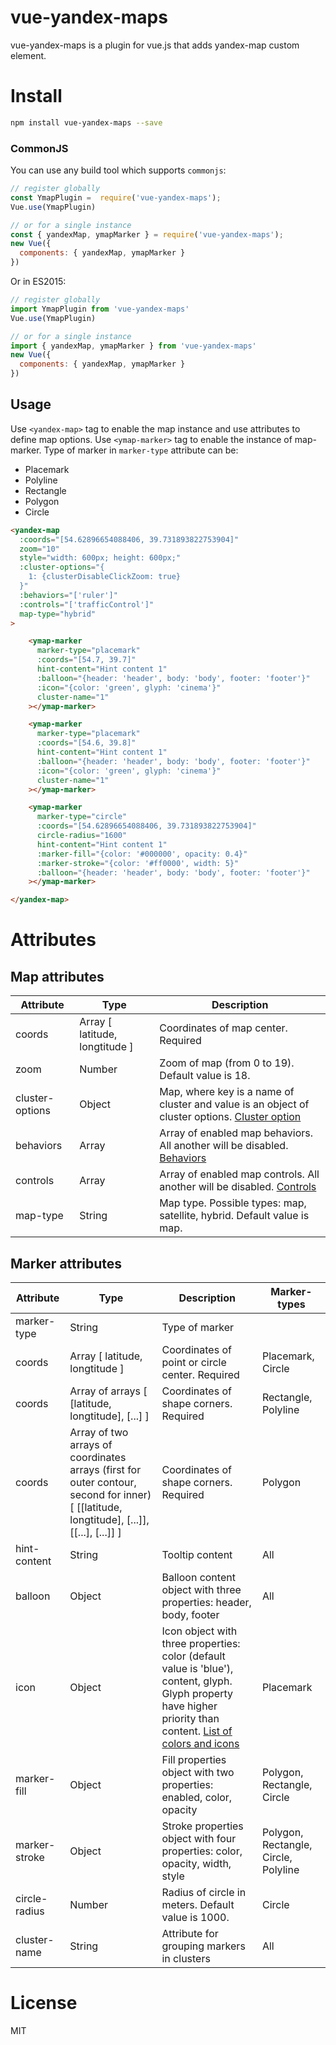 # vue-yandex-maps

vue-yandex-maps is a plugin for vue.js that adds yandex-map custom element.

# Install

```Bash
npm install vue-yandex-maps --save
```

### CommonJS

You can use any build tool which supports `commonjs`:

```JavaScript
// register globally
const YmapPlugin =  require('vue-yandex-maps');
Vue.use(YmapPlugin)

// or for a single instance
const { yandexMap, ymapMarker } = require('vue-yandex-maps');
new Vue({
  components: { yandexMap, ymapMarker }
})

```

Or in ES2015:

```JavaScript
// register globally
import YmapPlugin from 'vue-yandex-maps'
Vue.use(YmapPlugin)

// or for a single instance
import { yandexMap, ymapMarker } from 'vue-yandex-maps'
new Vue({
  components: { yandexMap, ymapMarker }
})

```

<!-- ### Direct include

You can use the CDN: https://unpkg.com/vue-yandex-maps, `yandexMap` is exposed to `window` and will automatically install itself. Also you can use your local copy:

```HTML
<script src="../node_modules/vue-yandex-maps/vue-yandex-maps.js"></script>
``` -->

## Usage

Use `<yandex-map>` tag to enable the map instance and use attributes to define map options.
Use `<ymap-marker>` tag to enable the instance of map-marker.
Type of marker in `marker-type` attribute can be:

* Placemark
* Polyline
* Rectangle
* Polygon
* Circle

```HTML
<yandex-map 
  :coords="[54.62896654088406, 39.731893822753904]"
  zoom="10"
  style="width: 600px; height: 600px;"
  :cluster-options="{
    1: {clusterDisableClickZoom: true}
  }"
  :behaviors="['ruler']"
  :controls="['trafficControl']"
  map-type="hybrid"
>

    <ymap-marker 
      marker-type="placemark"
      :coords="[54.7, 39.7]"
      hint-content="Hint content 1"
      :balloon="{header: 'header', body: 'body', footer: 'footer'}"
      :icon="{color: 'green', glyph: 'cinema'}"
      cluster-name="1"
    ></ymap-marker>

    <ymap-marker 
      marker-type="placemark"
      :coords="[54.6, 39.8]"
      hint-content="Hint content 1"
      :balloon="{header: 'header', body: 'body', footer: 'footer'}"
      :icon="{color: 'green', glyph: 'cinema'}"
      cluster-name="1"
    ></ymap-marker>

    <ymap-marker 
      marker-type="circle"
      :coords="[54.62896654088406, 39.731893822753904]"
      circle-radius="1600"
      hint-content="Hint content 1"
      :marker-fill="{color: '#000000', opacity: 0.4}"
      :marker-stroke="{color: '#ff0000', width: 5}"
      :balloon="{header: 'header', body: 'body', footer: 'footer'}"
    ></ymap-marker>

</yandex-map>
```

# Attributes

## Map attributes

| Attribute | Type | Description |
| ----- | ----- | ----- |
| coords | Array [ latitude, longtitude ] | Coordinates of map center. Required |
| zoom | Number | Zoom of map (from 0 to 19). Default value is 18. |
| cluster-options | Object | Map, where key is a name of cluster and value is an object of cluster options. [Cluster option](https://tech.yandex.ru/maps/doc/jsapi/2.0/ref/reference/Cluster-docpage/#param-options) |
| behaviors | Array | Array of enabled map behaviors. All another will be disabled. [Behaviors](https://tech.yandex.ru/maps/doc/jsapi/2.1/ref/reference/map.behavior.Manager-docpage/#param-behaviors) |
| controls | Array | Array of enabled map controls. All another will be disabled. [Controls](https://tech.yandex.ru/maps/doc/jsapi/2.1/ref/reference/control.Manager-docpage/#add-param-control) |
| map-type | String | Map type. Possible types: map, satellite, hybrid. Default value is map. |

## Marker attributes

| Attribute | Type | Description | Marker-types |
| ----- | ----- | ----- | ----- |
| marker-type | String | Type of marker ||
| coords | Array [ latitude, longtitude ] | Coordinates of point or circle center. Required | Placemark, Circle |
| coords | Array of arrays [ [latitude, longtitude], [...] ] | Coordinates of shape corners. Required | Rectangle, Polyline |
| coords | Array of two arrays of coordinates arrays (first for outer contour, second for inner) [ [[latitude, longtitude], [...]], [[...], [...]] ] | Coordinates of shape corners. Required | Polygon |
| hint-content | String | Tooltip content | All |
| balloon | Object | Balloon content object with three properties: header, body, footer | All |
| icon | Object | Icon object with three properties: color (default value is 'blue'), content, glyph. Glyph property have higher priority than content. [List of colors and icons](https://tech.yandex.ru/maps/doc/jsapi/2.1/ref/reference/option.presetStorage-docpage/) | Placemark |
| marker-fill | Object | Fill properties object with two properties: enabled, color, opacity | Polygon, Rectangle, Circle |
| marker-stroke | Object | Stroke properties object with four properties: color, opacity, width, style | Polygon, Rectangle, Circle, Polyline |
| circle-radius | Number | Radius of circle in meters. Default value is 1000. | Circle |
| cluster-name | String | Attribute for grouping markers in clusters | All |

# License

MIT
